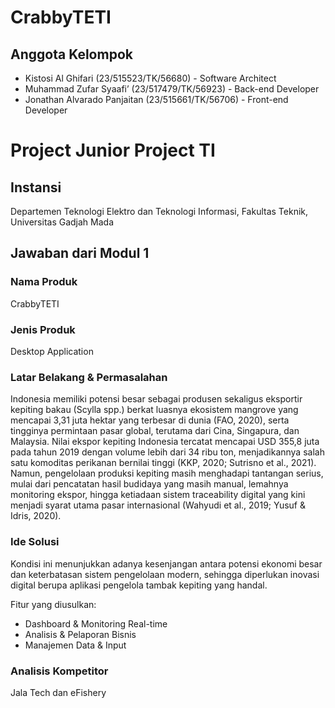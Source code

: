 # CrabbyTETI

## Anggota Kelompok

- Kistosi Al Ghifari (23/515523/TK/56680) - Software Architect
- Muhammad Zufar Syaafi’ (23/517479/TK/56923) - Back-end Developer
- Jonathan Alvarado Panjaitan (23/515661/TK/56706) - Front-end Developer

# Project Junior Project TI

## Instansi

Departemen Teknologi Elektro dan Teknologi Informasi, Fakultas Teknik, Universitas Gadjah Mada

## Jawaban dari Modul 1

### Nama Produk

CrabbyTETI

### Jenis Produk

Desktop Application

### Latar Belakang & Permasalahan

Indonesia memiliki potensi besar sebagai produsen sekaligus eksportir kepiting bakau (Scylla spp.) berkat luasnya ekosistem mangrove yang mencapai 3,31 juta hektar yang terbesar di dunia (FAO, 2020), serta tingginya permintaan pasar global, terutama dari Cina, Singapura, dan Malaysia. Nilai ekspor kepiting Indonesia tercatat mencapai USD 355,8 juta pada tahun 2019 dengan volume lebih dari 34 ribu ton, menjadikannya salah satu komoditas perikanan bernilai tinggi (KKP, 2020; Sutrisno et al., 2021). Namun, pengelolaan produksi kepiting masih menghadapi tantangan serius, mulai dari pencatatan hasil budidaya yang masih manual, lemahnya monitoring ekspor, hingga ketiadaan sistem traceability digital yang kini menjadi syarat utama pasar internasional (Wahyudi et al., 2019; Yusuf & Idris, 2020).

### Ide Solusi

Kondisi ini menunjukkan adanya kesenjangan antara potensi ekonomi besar dan keterbatasan sistem pengelolaan modern, sehingga diperlukan inovasi digital berupa aplikasi pengelola tambak kepiting yang handal.

Fitur yang diusulkan:

- Dashboard & Monitoring Real-time
- Analisis & Pelaporan Bisnis
- Manajemen Data & Input

### Analisis Kompetitor

Jala Tech dan eFishery
